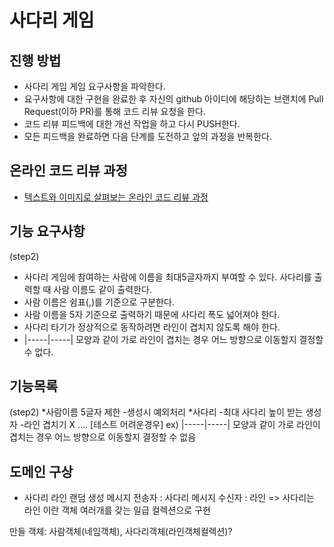 # 사다리 게임
## 진행 방법
* 사다리 게임 게임 요구사항을 파악한다.
* 요구사항에 대한 구현을 완료한 후 자신의 github 아이디에 해당하는 브랜치에 Pull Request(이하 PR)를 통해 코드 리뷰 요청을 한다.
* 코드 리뷰 피드백에 대한 개선 작업을 하고 다시 PUSH한다.
* 모든 피드백을 완료하면 다음 단계를 도전하고 앞의 과정을 반복한다.

## 온라인 코드 리뷰 과정
* [텍스트와 이미지로 살펴보는 온라인 코드 리뷰 과정](https://github.com/nextstep-step/nextstep-docs/tree/master/codereview)
## 기능 요구사항

(step2)
* 사다리 게임에 참여하는 사람에 이름을 최대5글자까지 부여할 수 있다. 사다리를 출력할 때 사람 이름도 같이 출력한다.
* 사람 이름은 쉼표(,)를 기준으로 구분한다.
* 사람 이름을 5자 기준으로 출력하기 때문에 사다리 폭도 넓어져야 한다.
* 사다리 타기가 정상적으로 동작하려면 라인이 겹치지 않도록 해야 한다.
* |-----|-----| 모양과 같이 가로 라인이 겹치는 경우 어느 방향으로 이동할지 결정할 수 없다.

## 기능목록

(step2)
*사람이름 5글자 제한
    -생성시 예외처리
*사다리
    -최대 사다리 높이 받는 생성자
    -라인 겹치기 X .... [테스트 어려운경우]
    ex) |-----|-----| 모양과 같이 가로 라인이 겹치는 경우 어느 방향으로 이동할지 결정할 수 없음

## 도메인 구상
* 사다리 라인 랜덤 생성
    메시지 전송자 : 사다리
    메시지 수신자 : 라인
    => 사다리는 라인 이란 객체 여러개를 갖는 일급 컬렉션으로 구현

만들 객체: 사람객체(네임객체), 사다리객체(라인객체컬렉션)?